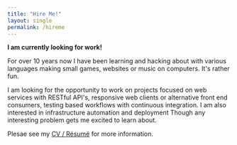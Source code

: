 ```yaml
---
title: "Hire Me!"
layout: single
permalink: /hireme
---
```


__I am currently looking for work!__

For over 10 years now I have been learning and hacking about with various languages making small games, websites or music on computers. It&#39;s rather fun.

I am looking for the opportunity to work on projects focused on web services with RESTful API&#39;s, responsive web clients or alternative front end consumers, testing based workflows with continuous integration. I am also interested in infrastructure automation and deployment Though any interesting problem gets me excited to learn about.

Plesae see my [CV / Résumé](http://shermanrose.uk/assets/cv/sherman_rose_general_2016.pdf) for more information.
